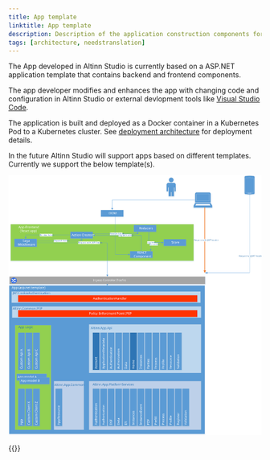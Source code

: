 ```yaml
---
title: App template
linktitle: App template
description: Description of the application construction components for the app template used to develop apps in Altinn Studio. 
tags: [architecture, needstranslation]
---
```


The App developed in Altinn Studio is currently based on a
ASP.NET application template that contains backend and frontend components.

The app developer modifies and enhances the app
with changing code and configuration in Altinn Studio or external devlopment tools like [Visual Studio Code](https://code.visualstudio.com/). 

The application is built and deployed as a Docker container in a Kubernetes Pod to a Kubernetes cluster.
See [deployment architecture](/technology/architecture/capabilities/runtime/appdeploy) for deployment details.

In the future Altinn Studio will support apps based on different templates. Currently we support the below template(s).

!["App architecture diagram"](app_application_architecture.svg "App application architecture")

{{<children />}}
